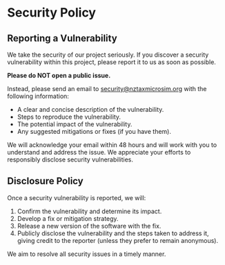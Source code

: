 # Security Policy

## Reporting a Vulnerability

We take the security of our project seriously. If you discover a security vulnerability within this project, please report it to us as soon as possible.

**Please do NOT open a public issue.**

Instead, please send an email to security@nztaxmicrosim.org with the following information:

*   A clear and concise description of the vulnerability.
*   Steps to reproduce the vulnerability.
*   The potential impact of the vulnerability.
*   Any suggested mitigations or fixes (if you have them).

We will acknowledge your email within 48 hours and will work with you to understand and address the issue. We appreciate your efforts to responsibly disclose security vulnerabilities.

## Disclosure Policy

Once a security vulnerability is reported, we will:

1.  Confirm the vulnerability and determine its impact.
2.  Develop a fix or mitigation strategy.
3.  Release a new version of the software with the fix.
4.  Publicly disclose the vulnerability and the steps taken to address it, giving credit to the reporter (unless they prefer to remain anonymous).

We aim to resolve all security issues in a timely manner.
